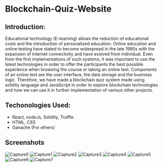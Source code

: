 # Blockchain-Quiz-Website

## Introduction: 
Educational technology (E-learning) allows the reduction of educational costs and the
introduction of personalized education. Online education and online testing have stated to
become widespread in the late 1980s with the expansion of internet connectivity and have
evolved from individual. Even from the first implementations of such systems, it was important to use the latest
technologies in order to offer the participants the best possible experience when browsing the
course or taking an online test. Components of an online test are the user interface, the data
storage and the business logic. Therefore, we have made a blockchain quiz system made
using solidity language and JavaScript in order to explore blockchain technologies and how
we can use it in further implementation of various other projects. 

## Techonologies Used: 
- React, nodeJs, Solidity, Truffle.
- HTML, CSS 
- Ganache (For ethers)

## Screenshots
![Capture0](https://user-images.githubusercontent.com/71319075/199651813-e4e4fff9-85b0-4eed-8ecd-8fea51bd70e2.PNG)
![Capture1](https://user-images.githubusercontent.com/71319075/199651864-633bada7-5160-450d-9aef-bfcb8dc6ae65.PNG)
![Capture2](https://user-images.githubusercontent.com/71319075/199651936-1f1b8257-4e45-484e-b6c4-e99111b11df4.PNG)
![Capture3](https://user-images.githubusercontent.com/71319075/199652090-da5d15f3-e5a6-40db-b609-7f22ad140cb3.PNG)
![Capture4](https://user-images.githubusercontent.com/71319075/199652200-eb252579-aa67-46bc-9ee5-5d38e6ad255a.PNG)
![Capture5](https://user-images.githubusercontent.com/71319075/199652251-8ed5a2e2-6520-4718-9aca-fd8dffab4337.PNG)
![Capture6](https://user-images.githubusercontent.com/71319075/199652260-02bad6b4-b98a-4290-82c7-eec894822b6c.PNG)
![Capture7](https://user-images.githubusercontent.com/71319075/199652267-c747eaec-75ee-4997-aff7-87ce13df2b05.PNG)
